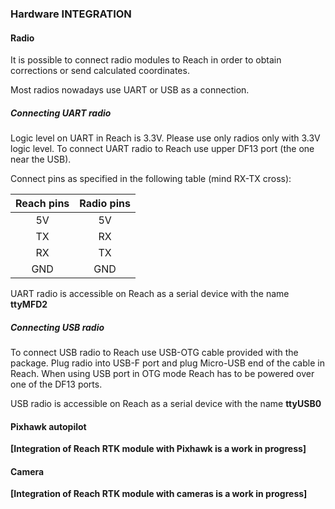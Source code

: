 ### Hardware INTEGRATION

#### Radio

It is possible to connect radio modules to Reach in order to obtain corrections or send calculated coordinates.

Most radios nowadays use UART or USB as a connection.

##### Connecting UART radio

Logic level on UART in Reach is 3.3V. Please use only radios only with 3.3V logic level.
To connect UART radio to Reach use upper DF13 port (the one near the USB).

Connect pins as specified in the following table (mind RX-TX cross):

| Reach pins | Radio pins |
|:----------:|:----------:|
|     5V     |     5V     |
|     TX     |     RX     |
|     RX     |     TX     |
|     GND    |     GND    |

UART radio is accessible on Reach as a serial device with the name **ttyMFD2**

##### Connecting USB radio

To connect USB radio to Reach use USB-OTG cable provided with the package.
Plug radio into USB-F port and plug Micro-USB end of the cable in Reach.
When using USB port in OTG mode Reach has to be powered over one of the DF13 ports.

USB radio is accessible on Reach as a serial device with the name **ttyUSB0**

#### Pixhawk autopilot

**[Integration of Reach RTK module with Pixhawk is a work in progress]**

#### Camera

**[Integration of Reach RTK module with cameras is a work in progress]**
